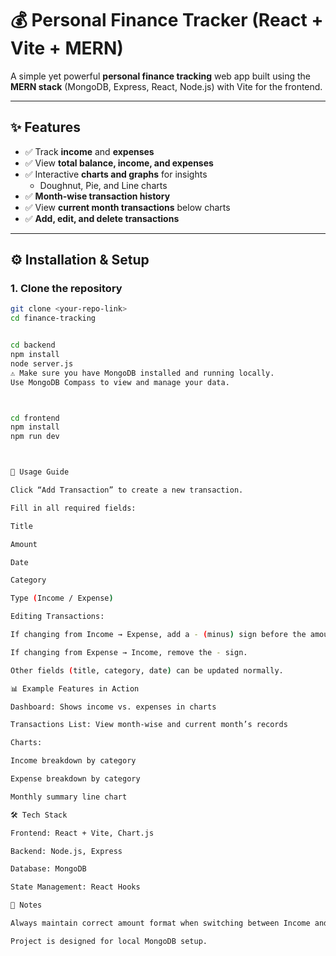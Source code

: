 # 💰 Personal Finance Tracker (React + Vite + MERN)

A simple yet powerful **personal finance tracking** web app built using the **MERN stack** (MongoDB, Express, React, Node.js) with Vite for the frontend.

---

## ✨ Features

- ✅ Track **income** and **expenses**
- ✅ View **total balance, income, and expenses**
- ✅ Interactive **charts and graphs** for insights  
  - Doughnut, Pie, and Line charts  
- ✅ **Month-wise transaction history**  
- ✅ View **current month transactions** below charts  
- ✅ **Add, edit, and delete transactions**

---

## ⚙️ Installation & Setup

### 1. Clone the repository
```bash
git clone <your-repo-link>
cd finance-tracking


cd backend
npm install
node server.js
⚠️ Make sure you have MongoDB installed and running locally.
Use MongoDB Compass to view and manage your data.



cd frontend
npm install
npm run dev



📝 Usage Guide

Click “Add Transaction” to create a new transaction.

Fill in all required fields:

Title

Amount

Date

Category

Type (Income / Expense)

Editing Transactions:

If changing from Income → Expense, add a - (minus) sign before the amount.

If changing from Expense → Income, remove the - sign.

Other fields (title, category, date) can be updated normally.

📊 Example Features in Action

Dashboard: Shows income vs. expenses in charts

Transactions List: View month-wise and current month’s records

Charts:

Income breakdown by category

Expense breakdown by category

Monthly summary line chart

🛠️ Tech Stack

Frontend: React + Vite, Chart.js

Backend: Node.js, Express

Database: MongoDB

State Management: React Hooks

📌 Notes

Always maintain correct amount format when switching between Income and Expense.

Project is designed for local MongoDB setup.

